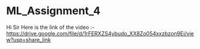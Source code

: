 # ML_Assignment_4
Hi Sir 
Here is the link of the video :- https://drive.google.com/file/d/1rFERXZS4ybudo_XX8Zo054xxzbzon9Ei/view?usp=share_link
